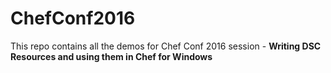 # ChefConf2016
This repo contains all the demos for Chef Conf 2016 session - **Writing DSC Resources and using them in Chef for Windows**
